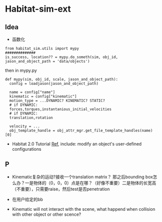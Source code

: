 # Habitat-sim-ext
## Idea
* 函数化
```
from habitat_sim.utils import mypy
##############
is_success, location?? = mypy.do_someth(sim, obj_id, jason_and_object_path = 'data/objects')
```
then in mypy.py
```
def mypy(sim, obj_id, scale, jason_and_object_path):
  config = loadjason(jason_and_object_path)
  
  name = config["name"]
  kinematic = config["kinematic"]
  motion_type = ...DYNAMIC? KINEMATIC? STATIC?
  # if DYNAMIC:
  forces,torques,instantanious_initial_velocities
  # if DYNAMIC:
  translation,rotation
  
  velocity = ...
  obj_template_handle = obj_attr_mgr.get_file_template_handles(name)[0]
 ```
 * Habitat 2.0 Tutorial [Ref](https://aihabitat.org/docs/habitat-sim/managed-rigid-object-tutorial.html#kinematic-object-placement), include: modify an object's user-defined configurations
 ## P
 * Kinematic复杂的运动?接收一个translation matrix？ 那之后bounding box怎么办？一是物体的（0，0，0）点是在哪？（好像不重要）二是物体的长宽高（不重要），只需要raise，然后test是否penetration

 * 在用户给定的bb
 * Kinematic will not interact with the scene, what happend when collision with other object or other scence?
 
